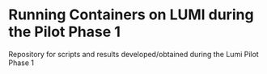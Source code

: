 # Running Containers on LUMI during the Pilot Phase 1

Repository for scripts and results developed/obtained during the Lumi Pilot Phase 1
